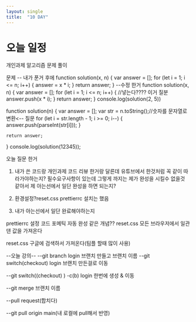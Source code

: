 ```yaml
---
layout: single
title:  "10 DAY"
---
```


# 오늘 일정
개인과제
알고리즘 문제 풀이

문제 -- 내가 푼거 후에
function solution(x, n) {
    var answer = [];
    for (let i = 1; i <= n; i++) {
        answer = x * i;
    }
    return answer;
}
--수정 한거
function solution(x, n) {
    var answer = [];
    for (let i = 1; i <= n; i++) {
        //넣는다???? 이거 질분
        answer.push(x * i);
    }
    return answer;
}
console.log(solution(2, 5))


function solution(n) {
    var answer = [];
    var str = n.toString();//숫자를 문자열로 변환<-- 질문
    for (let i = str.length - 1; i >= 0; i--) {
        answer.push(parseInt(str[i]));
    }

    return answer;
}
console.log(solution(12345));




오늘 질문 한거
1. 내가 쓴 코드랑 개인과제 코드 리뷰 한거랑 달른데 유튜브에서 한것처럼 꼭 같이 따라가야하는지?
필수요구사항이 있는데 그렇게 까지는 제가 완성을 시킬수 없을것 같아서 제 아는선에서 일단 완성을 하면 되는지?


2. 환경설정?reset.css prettierrc 설치는 했음

3. 내가 아는선에서 일단 완료해야하는지

prettierrc 설정 
코드 포메틱
자동 완성 같은 개념??
reset.css 
모든 브라우저에서 일관댄 값을 가져온다

reset.css 구글에 검색하서 가져온다(팀플 할때 많이 사용)



--오늘 강의--
--git branch login 브랜치 만들고 브랜치 이름
--git switch(checkout) login 브랜치 만든걸로 이동

--git switch((checkout) ) -c(b) login 한번에 생성 & 이동 

--git merge 브랜치 이름

--pull request(합치다)

--git pull origin main(내 로컬에 pull해서 반영)
